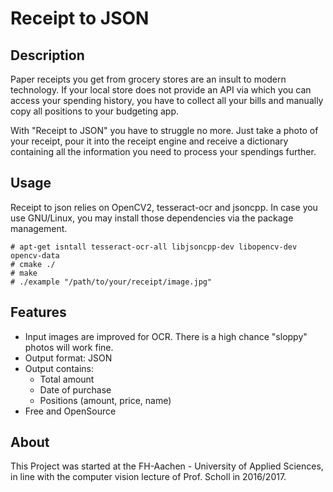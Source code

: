 # Receipt to JSON

## Description

Paper receipts you get from grocery stores are an insult to modern technology. 
If your local store does not provide an API via which you can access your spending history, you have to collect all your bills and
manually copy all positions to your budgeting app.

With "Receipt to JSON" you have to struggle no more. Just take a photo of your receipt, pour it into the receipt engine
and receive a dictionary containing all the information you need to process your spendings further.

## Usage

Receipt to json relies on OpenCV2, tesseract-ocr and jsoncpp. In case you use GNU/Linux, you may install those
dependencies via the package management. 

```
# apt-get isntall tesseract-ocr-all libjsoncpp-dev libopencv-dev opencv-data
# cmake ./
# make
# ./example "/path/to/your/receipt/image.jpg"
```


## Features

* Input images are improved for OCR. There is a high chance "sloppy" photos will work fine.
* Output format: JSON
* Output contains:
  * Total amount
  * Date of purchase
  * Positions (amount, price, name)
* Free and OpenSource

## About
This Project was started at the FH-Aachen - University of Applied Sciences, in line with the computer vision lecture of
Prof. Scholl in 2016/2017.
